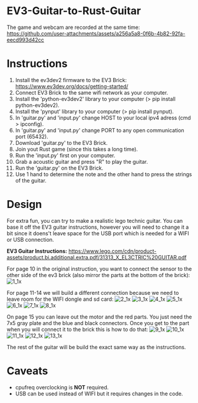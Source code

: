 # EV3-Guitar-to-Rust-Guitar
The game and webcam are recorded at the same time:
https://github.com/user-attachments/assets/a256a5a8-0f6b-4b82-92fa-eecd993d42cc

# Instructions
1) Install the ev3dev2 firmware to the EV3 Brick: https://www.ev3dev.org/docs/getting-started/
2) Connect EV3 Brick to the same wifi network as your computer.
3) Install the 'python-ev3dev2' library to your computer (> pip install python-ev3dev2).
4) Install the 'pynput' library to your computer (> pip install pynput).
5) In 'guitar.py' and 'input.py' change HOST to your local ipv4 adress (cmd > ipconfig).
6) In 'guitar.py' and 'input.py' change PORT to any open communication port (65432).
7) Download 'guitar.py' to the EV3 Brick.
8) Join yout Rust game (since this takes a long time).
9) Run the 'input.py' first on your computer.
10) Grab a acoustic guitar and press "R" to play the guitar.
11) Run the 'guitar.py' on the EV3 Brick.
12) Use 1 hand to determine the note and the other hand to press the strings of the guitar.

# Design

For extra fun, you can try to make a realistic lego technic guitar. You can base it off the EV3 guitar instructions, however you will need to change it a bit since it doens't leave space for the USB port which is needed for a WIFI or USB connection.

**EV3 Guitar Instructions:**
https://www.lego.com/cdn/product-assets/product.bi.additional.extra.pdf/31313_X_EL3CTRIC%20GUITAR.pdf

For page 10 in the original instruction, you want to connect the sensor to the other side of the ev3 brick (also mirror the parts at the bottom of the brick):
![1_1x](https://github.com/user-attachments/assets/7c4c7c63-d35f-461d-b793-e9dc3d5689e5)

For page 11-14 we will build a different connection because we need to leave room for the WIFI dongle and sd card:
![2_1x](https://github.com/user-attachments/assets/ef885fd6-dbc8-44a0-963a-bed0e9d475bb)
![3_1x](https://github.com/user-attachments/assets/d420552d-deaf-469c-8463-562ac5638993)
![4_1x](https://github.com/user-attachments/assets/b49627d9-63a2-4aaf-a314-11e1b364b8a8)
![5_1x](https://github.com/user-attachments/assets/21cca239-288c-44c1-8439-46ba83836efc)
![6_1x](https://github.com/user-attachments/assets/45225d34-ec93-4f16-9e17-26b84dfed3b7)
![7_1x](https://github.com/user-attachments/assets/7fd02d4f-72c8-4c07-952d-726e17912f7c)
![8_1x](https://github.com/user-attachments/assets/8a62fcfe-e224-47b6-8bd5-7ab6d25c7583)

On page 15 you can leave out the motor and the red parts. You just need the 7x5 gray plate and the blue and black connectors. Once you get to the part when you will connect it to the brick this is how to do that:
![9_1x](https://github.com/user-attachments/assets/ce1c94a7-9f3b-4b69-a78b-aa20a40ed235)
![10_1x](https://github.com/user-attachments/assets/ca98080a-aaa9-4227-8e3c-c31184cdd775)
![11_1x](https://github.com/user-attachments/assets/fce36367-1be6-4f3b-bb5b-6621dccb522f)
![12_1x](https://github.com/user-attachments/assets/9fd7989e-3fff-4f5b-8871-7e1482d90d8b)
![13_1x](https://github.com/user-attachments/assets/b90e6876-dfe0-4cd1-be0a-883ea90dd5d0)

The rest of the guitar will be build the exact same way as the instructions.

# Caveats
- cpufreq overclocking is **NOT** required.
- USB can be used instead of WIFI but it requires changes in the code.
